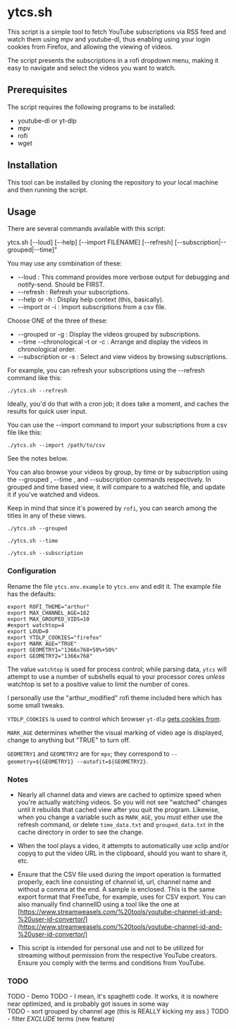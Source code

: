 # ytcs.sh

This script is a simple tool to fetch YouTube subscriptions via RSS feed and 
watch them using mpv and youtube-dl, thus enabling using your login cookies from
Firefox, and allowing the viewing of videos.

The script presents the subscriptions in a rofi dropdown menu, making it easy to navigate and select the videos you want to watch. 

## Prerequisites

The script requires the following programs to be installed: 

* youtube-dl or yt-dlp 
* mpv 
* rofi 
* wget 

## Installation 

This tool can be installed by cloning the repository to your local machine and then running the script. 


## Usage

There are several commands available with this script: 

ytcs.sh [--loud] [--help] [--import FILENAME] [--refresh] [--subscription|--grouped|--time]"

You may use any combination of these:

* --loud : This command provides more verbose output for debugging and notify-send. Should be FIRST.
* --refresh : Refresh your subscriptions.
* --help or -h : Display help context (this, basically). 
* --import or -i : Import subscriptions from a csv file. 

Choose ONE of the three of these:  

* --grouped or -g : Display the videos grouped by subscriptions. 
* --time --chronological -t or -c : Arrange and display the videos in chronological order. 
* --subscription or -s : Select and view videos by browsing subscriptions.

For example, you can refresh your subscriptions using the --refresh command like this:

`./ytcs.sh --refresh`

Ideally, you'd do that with a cron job; it does take a moment, and caches the 
results for quick user input.

You can use the --import command to import your subscriptions from a csv file like this: 

`./ytcs.sh --import /path/to/csv`

See the notes below.

You can also browse your videos by group, by time or by subscription using the 
--grouped , --time , and --subscription commands respectively. In grouped and 
time based view, it will compare to a watched file, and update it if you've watched
and videos.  

Keep in mind that since it's powered by `rofi`, you can search among the titles in any of these views.


```
./ytcs.sh --grouped 

./ytcs.sh --time 

./ytcs.sh --subscription 
```

### Configuration

Rename the file `ytcs.env.example` to `ytcs.env` and edit it. The example file has the defaults:

```
export ROFI_THEME="arthur"
export MAX_CHANNEL_AGE=182
export MAX_GROUPED_VIDS=10
#export watchtop=4
export LOUD=0
export YTDLP_COOKIES="firefox"
export MARK_AGE="TRUE"
export GEOMETRY1="1366x768+50%+50%"
export GEOMETRY2="1366x768"
```

The value `watchtop` is used for process control; while parsing data, `ytcs` will attempt to use
a number of subshells equal to your processor cores *unless* watchtop is set to a positive value to limit 
the number of cores.  

I personally use the "arthur_modified" rofi theme included here which has some small tweaks.

`YTDLP_COOKIES` is used to control which browser `yt-dlp` [gets cookies from](https://github.com/yt-dlp/yt-dlp/wiki/FAQ#how-do-i-pass-cookies-to-yt-dlp).

`MARK_AGE` determines whether the visual marking of video age is displayed, change to anything but "TRUE" to turn off.

`GEOMETRY1` and `GEOMETRY2` are for `mpv`; they correspond to `--geometry=${GEOMETRY1} --autofit=${GEOMETRY2}`.

### Notes

* Nearly all channel data and views are cached to optimize speed when you're actually watching videos. So you will not see "watched" changes until it rebuilds that cached view after you quit the program.  Likewise, when you change a variable such as `MARK_AGE`, you *must* either use the refresh command, or delete `time_data.txt` and `grouped_data.txt` in the cache directory in order to see the change.  

* When the tool plays a video, it attempts to automatically use xclip and/or copyq to put the video URL in the clipboard, should you want to share it, etc.

* Ensure that the CSV file used during the import operation is formatted properly, each line consisting of channel id, url, channel name and without a comma at 
the end. A sample is enclosed. This is the same export format that FreeTube, for example, uses for CSV export. You can also manually find channelID using a 
tool like the one at  [https://www.streamweasels.com/%20tools/youtube-channel-id-and-%20user-id-convertor/](https://www.streamweasels.com/%20tools/youtube-channel-id-and-%20user-id-convertor/)

*  This script is intended for personal use and not to be utilized for streaming without permission from the respective YouTube creators. Ensure you comply with 
the terms and conditions from YouTube.


### TODO

TODO - Demo
TODO - I mean, it's spaghetti code. It works, it is nowhere near optimized, and is probably got issues in some way  
TODO - sort grouped by channel age (this is REALLY kicking my ass.) 
TODO - filter *EXCLUDE* terms (new feature)

